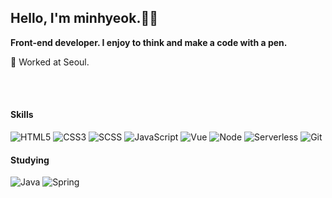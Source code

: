 ## Hello, I'm minhyeok.👋🏽
<p><b>Front-end developer. I enjoy to think and make a code with a pen.</b></p>
<p>🏢 Worked at Seoul.</p>

<br />
<br />

#### Skills
![HTML5](https://img.shields.io/badge/-HTML5-red?style=flat&logo=html5&logoColor=ffffff)
![CSS3](https://img.shields.io/badge/-CSS3-blue?style=flat&logo=css3)
![SCSS](https://img.shields.io/badge/-SCSS-ff69b4?style=flat&logo=sass&logoColor=ffffff)
![JavaScript](https://img.shields.io/badge/-JavaScript-yellow?style=flat&logo=javascript)
![Vue](https://img.shields.io/badge/-Vue.js-green?style=flat&logo=vue.js)
![Node](https://img.shields.io/badge/-Node.js-green?style=flat&logo=node.js&logoColor=ffffff)
![Serverless](https://img.shields.io/badge/-Serverless-red?style=flat&logo=serverless)
![Git](https://img.shields.io/badge/-Git-white?style=flat&logo=git)

#### Studying
![Java](https://img.shields.io/badge/-Java-white?style=flat&logo=java&logoColor=ff0000)
![Spring](https://img.shields.io/badge/-Spring-green?style=flat&logo=spring&logoColor=ffffff)

<!--
**mahns1201/mahns1201** is a ✨ _special_ ✨ repository because its `README.md` (this file) appears on your GitHub profile.

Here are some ideas to get you started:

- 🔭 I’m currently working on ...
- 🌱 I’m currently learning ...
- 👯 I’m looking to collaborate on ...
- 🤔 I’m looking for help with ...
- 💬 Ask me about ...
- 📫 How to reach me: ...
- 😄 Pronouns: ...
- ⚡ Fun fact: ...
-->
